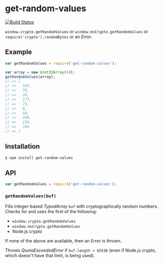 # get-random-values

[![Build Status](https://img.shields.io/travis/KenanY/get-random-values.svg)](https://travis-ci.org/KenanY/get-random-values)

`window.crypto.getRandomValues` or `window.msCrypto.getRandomValues` or
`require('crypto').randomBytes` or an _Error_.

## Example

``` javascript
var getRandomValues = require('get-random-values');

var array = new Uint32Array(10);
getRandomValues(array);
// => [
// =>   183,
// =>   76,
// =>   18,
// =>   177,
// =>   73,
// =>   9,
// =>   50,
// =>   248,
// =>   216,
// =>   104
// => ]
```

## Installation

``` bash
$ npm install get-random-values
```

## API

``` javascript
var getRandomValues = require('get-random-values');
```

### `getRandomValues(buf)`

Fills integer-based _TypedArray_ `buf` with cryptographically random numbers.
Checks for and uses the first of the following:

  - `window.crypto.getRandomValues`
  - `window.msCrypto.getRandomValues`
  - Node.js crypto

If none of the above are available, then an _Error_ is thrown.

Throws _QuotaExceededError_ if `buf.length > 65536` (even if Node.js crypto,
which doesn't have that limit, is being used).